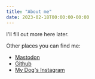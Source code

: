 ```yaml
---
title: "About me"
date: 2023-02-18T00:00:00-00:00
---
```

I'll fill out more here later. 

Other places you can find me:

* [Mastodon](https://macaw.social/@jmeagher)
* [Github](https://github.com/jmeagher)
* [My Dog's Instagram](https://instagram.com/birdie.pup)

